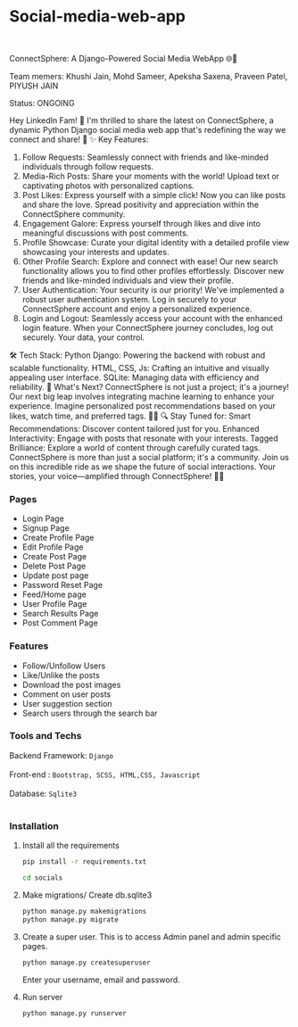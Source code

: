 # Social-media-web-app


<br>

ConnectSphere: A Django-Powered Social Media WebApp 🌐🔗

Team memers: Khushi Jain, Mohd Sameer, Apeksha Saxena, Praveen Patel, PIYUSH JAIN

Status: ONGOING

Hey LinkedIn Fam! 👋
I'm thrilled to share the latest on ConnectSphere, a dynamic Python Django social media web app that's redefining the way we connect and share! 🌟
✨ Key Features:

1. Follow Requests: Seamlessly connect with friends and like-minded individuals through follow requests.
2. Media-Rich Posts: Share your moments with the world! Upload text or captivating photos with personalized captions.
3. Post Likes: Express yourself with a simple click! Now you can like posts and share the love. Spread positivity and appreciation within the ConnectSphere community.
4. Engagement Galore: Express yourself through likes and dive into meaningful discussions with post comments.
5. Profile Showcase: Curate your digital identity with a detailed profile view showcasing your interests and updates.
6. Other Profile Search: Explore and connect with ease! Our new search functionality allows you to find other profiles effortlessly. Discover new friends and like-minded individuals and view their profile.
7. User Authentication: Your security is our priority! We've implemented a robust user authentication system. Log in securely to your ConnectSphere account and enjoy a personalized experience.
8. Login and Logout: Seamlessly access your account with the enhanced login feature. When your ConnectSphere journey concludes, log out securely. Your data, your control.

🛠️ Tech Stack:
Python Django: Powering the backend with robust and scalable functionality.
HTML, CSS, Js: Crafting an intuitive and visually appealing user interface.
SQLite: Managing data with efficiency and reliability.
🚀 What's Next?
ConnectSphere is not just a project; it's a journey! Our next big leap involves integrating machine learning to enhance your experience. Imagine personalized post recommendations based on your likes, watch time, and preferred tags. 🤖✨
🔍 Stay Tuned for:
Smart Recommendations: Discover content tailored just for you.
Enhanced Interactivity: Engage with posts that resonate with your interests.
Tagged Brilliance: Explore a world of content through carefully curated tags.
ConnectSphere is more than just a social platform; it's a community. Join us on this incredible ride as we shape the future of social interactions. Your stories, your voice—amplified through ConnectSphere! 🚀🌐

### Pages

- Login Page
- Signup Page
- Create Profile Page
- Edit Profile Page
- Create Post Page
- Delete Post Page
- Update post page
- Password Reset Page
- Feed/Home page
- User Profile Page
- Search Results Page
- Post Comment Page

### Features

- Follow/Unfollow Users
- Like/Unlike the posts
- Download the post images
- Comment on user posts
- User suggestion section
- Search users through the search bar

### Tools and Techs

Backend Framework: `Django`
<br/><br/>
Front-end : `Bootstrap, SCSS, HTML,CSS, Javascript`
<br/><br/>
Database: `Sqlite3`
<br/><br/>

### Installation

1. Install all the requirements

   ```bash
   pip install -r requirements.txt
   ```

    ```bash
   cd socials
   ```


2. Make migrations/ Create db.sqlite3

   ```bash
   python manage.py makemigrations
   python manage.py migrate
   ```

3. Create a super user.
   This is to access Admin panel and admin specific pages.

   ```djangotemplate
   python manage.py createsuperuser
   ```
   

   Enter your username, email and password.

4. Run server
   ```bash
   python manage.py runserver
   
  

